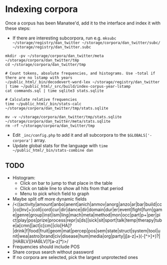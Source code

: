 # Indexing corpora

Once a corpus has been Manatee'd, add it to the interface and index it with these steps:

* If there are interesting subcorpora, run e.g. `mksubc ~/storage/registry/dan_twitter ~/storage/corpora/dan_twitter/subc/ ~/storage/registry/dan_twitter.subc`
```
mkdir -pv ~/storage/corpora/dan_twitter/meta  ~/storage/corpora/dan_twitter/tmp
cd ~/storage/corpora/dan_twitter/tmp

# Count tokens, absolute frequencies, and histograms. Use -total if there are no lstamp with years
~/public_html/_bin/decodevert-word-lex ~/storage/registry/dan_twitter | time ~/public_html/_src/build/index-corpus-year-lstamp
cat commands.sql | time sqlite3 stats.sqlite

# Calculate relative frequencies
time ~/public_html/_bin/stats-calc ~/storage/corpora/dan_twitter/tmp/stats.sqlite

mv -v ~/storage/corpora/dan_twitter/tmp/stats.sqlite ~/storage/corpora/dan_twitter/meta/stats.sqlite
rm -rf ~/storage/corpora/dan_twitter/tmp
```
* Edit `_inc/config.php` to add it and all subcorpora to the `$GLOBALS['-corpora']` array.
* Update global stats for the language with `time ~/public_html/_bin/stats-combine dan`

## TODO
* Histogram:
  * Click on bar to jump to that place in the table
  * Click on table line to show all hits from that period
  * Menu to pick which field to graph
* Maybe split off more dynamic fields
* /<((activity|amount|anbo|anent|anich|anmov|anorg|anzo|ar|bar|build|cc|co[lnv]+|coll|cord|cur|dir|dance|dir|domain|dur|er|event|fight|furn|game|genre|group|inst|ism|ling|mach|meta|method|mon|occ|part|p+|per|pict|play|pos|prize|process|repr|s[ds]|sick|sit|sport|talk|temp|therapy|tube|a[cmn]|act|c[cm]|clo[HA]?|drink|f|food|fruit|geom|mat|percep|pos|sem|state|struct|system|tool|unit|wea|astro|brand|civ|disease|hum|media|org|party|j[a-z]+)(-[^>]+)?|[HABLV][HABLV]?[a-z]*)>/
* Frequencies should include POS
* Share corpus search without password
* If no corpora are selected, pick the largest unprotected ones
